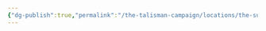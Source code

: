 ```yaml
---
{"dg-publish":true,"permalink":"/the-talisman-campaign/locations/the-sunken-spire/levels-players/5th/","noteIcon":""}
---
```


